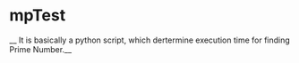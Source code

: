 # mpTest
__ It is basically a python script, which dertermine execution time for finding Prime Number.__
